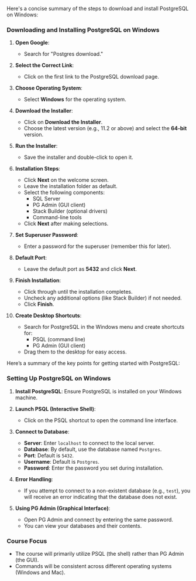 Here's a concise summary of the steps to download and install PostgreSQL on Windows:

### Downloading and Installing PostgreSQL on Windows

1. **Open Google**:
   - Search for "Postgres download."

2. **Select the Correct Link**:
   - Click on the first link to the PostgreSQL download page.

3. **Choose Operating System**:
   - Select **Windows** for the operating system.

4. **Download the Installer**:
   - Click on **Download the Installer**.
   - Choose the latest version (e.g., 11.2 or above) and select the **64-bit** version.

5. **Run the Installer**:
   - Save the installer and double-click to open it.

6. **Installation Steps**:
   - Click **Next** on the welcome screen.
   - Leave the installation folder as default.
   - Select the following components:
     - SQL Server
     - PG Admin (GUI client)
     - Stack Builder (optional drivers)
     - Command-line tools
   - Click **Next** after making selections.

7. **Set Superuser Password**:
   - Enter a password for the superuser (remember this for later).

8. **Default Port**:
   - Leave the default port as **5432** and click **Next**.

9. **Finish Installation**:
   - Click through until the installation completes.
   - Uncheck any additional options (like Stack Builder) if not needed.
   - Click **Finish**.

10. **Create Desktop Shortcuts**:
    - Search for PostgreSQL in the Windows menu and create shortcuts for:
      - PSQL (command line)
      - PG Admin (GUI client)
    - Drag them to the desktop for easy access.

Here’s a summary of the key points for getting started with PostgreSQL:

### Setting Up PostgreSQL on Windows

1. **Install PostgreSQL**: Ensure PostgreSQL is installed on your Windows machine.

2. **Launch PSQL (Interactive Shell)**:
   - Click on the PSQL shortcut to open the command line interface.

3. **Connect to Database**:
   - **Server**: Enter `localhost` to connect to the local server.
   - **Database**: By default, use the database named `Postgres`.
   - **Port**: Default is `5432`.
   - **Username**: Default is `Postgres`.
   - **Password**: Enter the password you set during installation.

4. **Error Handling**:
   - If you attempt to connect to a non-existent database (e.g., `test`), you will receive an error indicating that the database does not exist.

5. **Using PG Admin (Graphical Interface)**:
   - Open PG Admin and connect by entering the same password.
   - You can view your databases and their contents.

### Course Focus
- The course will primarily utilize PSQL (the shell) rather than PG Admin (the GUI).
- Commands will be consistent across different operating systems (Windows and Mac).